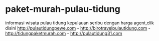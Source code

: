 paket-murah-pulau-tidung
========================

informasi wisata pulau tidung kepulauan seribu dengan harga agent,clik disini http://pulautidungpewe.com - http://birotravelpulautidung.com - http://tidungpaketmurah.com - http://pulautidung31.com

